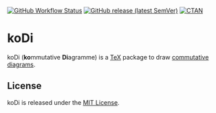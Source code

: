 [![GitHub Workflow Status](https://img.shields.io/github/workflow/status/paolobrasolin/kodi/Tests?label=Tests&logo=github)](https://github.com/paolobrasolin/kodi/actions?query=workflow%3ATests)
[![GitHub release (latest SemVer)](https://img.shields.io/github/v/release/paolobrasolin/kodi?label=Release&logo=github&sort=semver)](https://github.com/paolobrasolin/kodi/releases)
[![CTAN](https://img.shields.io/ctan/v/kodi?label=CTAN)](https://ctan.org/pkg/kodi)

# koDi

koDi (**ko**mmutative **Di**agramme) is a [TeX](https://en.wikipedia.org/wiki/TeX) package to draw [commutative diagrams](https://en.wikipedia.org/wiki/Commutative_diagram).

## License

koDi is released under the [MIT License](https://opensource.org/licenses/MIT).
